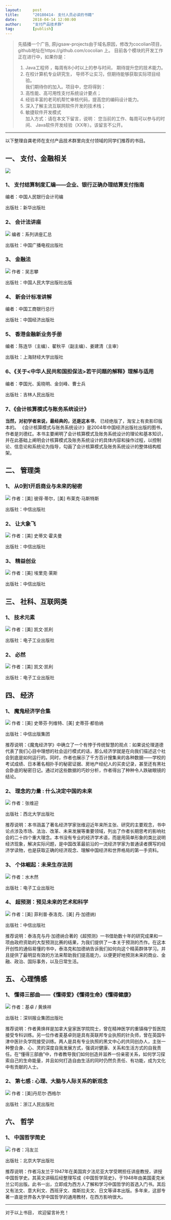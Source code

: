 ```yaml
---  
layout:     post   
title:      "20180414- 支付人员必读的书籍"  
date:       2018-04-14 12:00:00  
author:     "支付产品技术群"  
tag:		[publish]   
--- 
```


> 先插播一个广告, 原jigsaw-projects由于域名原因，修改为cocolian项目， github地址在https://github.com/cocolian 上。 
> 目前各个模块的开发工作正在进行中，如果你是：     
> 1. Java工程师 ，每周有8小时以上的参与时间， 期待提升您的技术能力。   
> 2. 在校计算机专业研究生， 导师不让实习，但期待能够获取实际项目经验。   
> 我们期待你的加入。项目中，您将得到：  
> 1. 高性能、高可用性支付系统设计要点；   
> 2. 经验丰富的老司机帮忙审核代码，提高您的编码设计能力。   
> 3. 深入了解主流互联网软件开发的技术栈；
> 4. 敏捷软件开发模式  
> 加入方式：请在本文下留言，说明： 您当前的工作、每周可以参与的时间、 Java软件开发经验（XX年）。该留言不公开。 

---   

以下整理自龚老师在支付产品技术群里向支付领域的同学们推荐的书目。 

## 一、	支付、金融相关
![](http://static.cocolian.org/img/20180414_155224.png)
### 1、	支付结算制度汇编——企业、银行正确办理结算支付指南

编者：中国人民银行会计司编

出版社：新华出版社

### 2、	会计法讲座
![](http://static.cocolian.org/img/20180414_155325.png)
编者：系列讲座汇总

出版社：中国广播电视出版社

### 3、	金融法
![](http://static.cocolian.org/img/20180414_155356.png)
作者：吴志攀

出版社：中国人民大学出版社出版

### 4、	新会计标准讲解

编者：中国工商银行总行

出版社：中国经济出版社

### 5、	香港金融新业务手册

编者：陈连华（主编）、翟秋平（副主编）、姜建清（主审）

出版社：上海财经大学出版社

### 6、《关于<中华人民共和国担保法>若干问题的解释》理解与适用
编者：李国光、奚晓明、金剑峰、曹士兵

出版社：吉林人民出版社

### 7、《会计核算模式与账务系统设计》  

**当然，对初学者来说，最经典的，还是这本书**， 已经绝版了，淘宝上有卖影印版本的。 
《会计核算模式与账务系统设计》是2004年中国经济出版社出版的图书，作者是刘德红。本书主要阐明了会计核算模式及账务系统设计的理论和基本知识，并在此基础上阐明会计核算模式及账务系统设计的具体内容和操作过程，以控制论、信息论和系统论为指导，勾画了会计核算模式及账务系统设计的整体结构框架。



## 二、	管理类
### 1、	从0到1开启商业与未来的秘密
![](http://static.cocolian.org/img/20180415_143111.png)
作者：[美] 彼得·蒂尔，[美] 布莱克·马斯特斯

出版社：中信出版社

### 2、	让大象飞
![](http://static.cocolian.org/img/20180415_143118.png)
作者：[美] 史蒂文·霍夫曼

出版社：中信出版社

### 3、	精益创业
![](http://static.cocolian.org/img/20180415_143124.png)
作者：[美] 埃里克·莱斯

出版社：中信出版社

## 三、	社科、互联网类

### 1、	技术元素
![](http://static.cocolian.org/img/20180415_143130.png)
作者：[美] 凯文·凯利

出版社：电子工业出版社

### 2、	必然
![](http://static.cocolian.org/img/20180415_143136.png)
作者：[美] 凯文·凯利

出版社：电子工业出版社

## 四、	经济

### 1、	魔鬼经济学合集
![](http://static.cocolian.org/img/20180415_143050.png)
作者：[美] 史蒂芬·列维特、[美] 史蒂芬·都伯纳

出版社：中信出版集团

推荐说明：《魔鬼经济学》中确立了一个有悖于传统智慧的观点：如果说伦理道德代表了我们心目中理想的社会运行模式的话，那么经济学就是在向我们描述这个社会到底是如何运行的。同时，作者也展示了千方百计搜集来的各种数据——学校的考试成绩、日本著名相扑手的秘密证据、房地产经纪人的买卖记录，甚至还有黑社会卧底的秘密日记。通过对这些数据的巧妙分析，作者得出了种种令人跌破眼镜的结论。

### 2、	理念的力量 : 什么决定中国的未来
![](http://static.cocolian.org/img/20180415_143253.png)
作者：张维迎

出版社：西北大学出版社

推荐说明：本书涵盖了著名经济学家张维迎近年来所主张、研究的主要观念，书中论点涉及市场、法治、改革、未来发展等重要领域，列出了作者长期思考的影响社会的二十四个重大理念。本书没有专业的经济学术语，而是用简单形象的类比说明经济现象，解决实际问题，是中国改革最前沿的一流经济学家为普通读者撰写的经济学读物，也是获取正确的经济观念、理解中国经济和世界格局的第一手资料。

### 3、	个体崛起：未来生存法则
![](http://static.cocolian.org/img/20180415_143359.png)
作者：水木然

出版社：电子工业出版社

### 4、	超预测：预见未来的艺术和科学
![](http://static.cocolian.org/img/20180415_143446.png)
作者：[美] 菲利普·泰洛克、[美] 丹·加德纳)

出版社：中信出版社

推荐说明：泰洛克与丹·加德纳合著的《超预测》一书借助数十年的研究成果和一项由政府资助的大型预测比赛的结果，为我们提供了一本关于预测的杰作。在这本开创性的通俗易懂的书中，泰洛克和加德纳告诉我们如何向这个精英群体学习。并且提供了最明显有效的方法来帮助我们提高能力，以便更好地预测未来的商业、金融、政治、国际事务，以及日常生活。

## 五、	心理情感

### 1、	懂得三部曲——《懂得爱》《懂得生命》《懂得健康》
![](http://static.cocolian.org/img/20180415_143158.png)
作者：基卓 / 黄焕祥

出版社：深圳报业集团出版社

推荐说明：作者黄焕祥是加拿大皇家医学院院士，曾在精神医学的重镇梅宁哲医院接受专科训练。另一位作者麦基卓则是具有英联邦专业执照的针灸师，曾在英国牛津中医针灸学院接受训练。两人是具有专业执照的黑文中心的共同创办人，主张一种整合身、心、灵的深度自我发展方式，强调对健康、关系和生活方式的自我责任。在“懂得三部曲”中，作者教导我们如何创造并滋养一份亲密关系，如何学习探索自己的生命能量，并且如何打造自由生活的同时仍然负责任、有功能，成为文化中有贡献的人士。

### 2、	第七感 : 心理、大脑与人际关系的新观念
![](http://static.cocolian.org/img/20180415_143340.png)
作者：[美]丹尼尔·西格尔

出版社：浙江人民出版社

## 六、	哲学

### 1、	中国哲学简史
![](http://static.cocolian.org/img/20180415_143019.png)
作者：冯友兰

出版社：北京大学出版社

推荐说明：作者冯友兰于1947年在美国宾夕法尼亚大学受聘担任讲座教授，讲授中国哲学史。其英文讲稿后经整理写成《中国哲学简史》，于1948年由美国麦克米兰公司出版。此书一出，立即成为西方人了解和学习中国哲学的首选入门书。其后又有法文、意大利文、西班牙文、南斯拉夫文、日文等译本出版。多年来，这部专著一直是世界各大学中国哲学的通用教材，在西方影响很大。

---

对于以上书目， 欢迎留言补充！

 